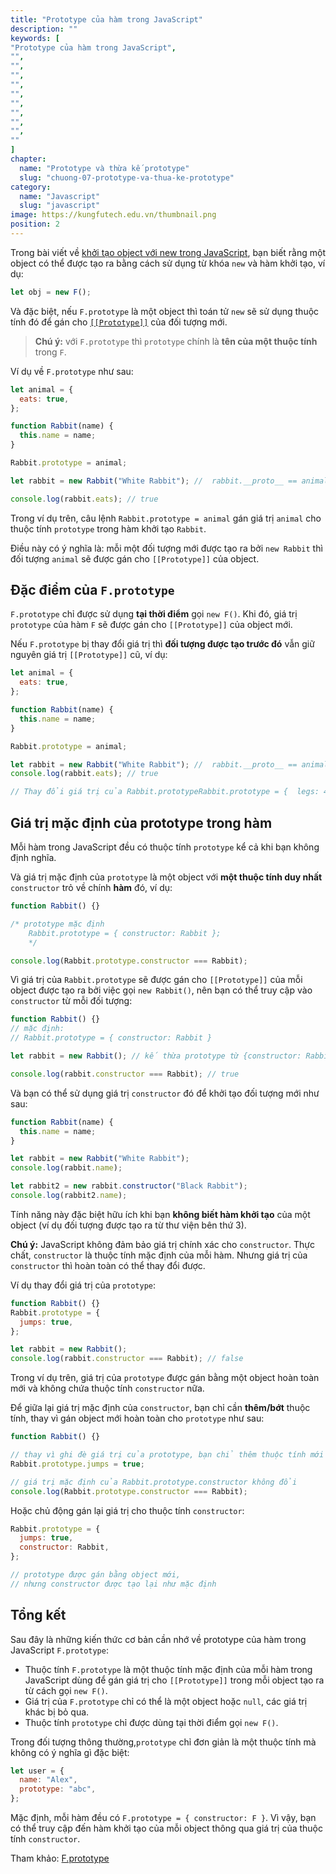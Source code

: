 ```yaml
---
title: "Prototype của hàm trong JavaScript"
description: ""
keywords: [
"Prototype của hàm trong JavaScript",
"",
"",
"",
"",
"",
"",
"",
"",
"",
""
]
chapter:
  name: "Prototype và thừa kế prototype"
  slug: "chuong-07-prototype-va-thua-ke-prototype"
category:
  name: "Javascript"
  slug: "javascript"
image: https://kungfutech.edu.vn/thumbnail.png
position: 2
---
```


Trong bài viết về [khởi tạo object với new trong JavaScript](/bai-viet/javascript/khoi-tao-doi-tuong-voi-tu-khoa-new-trong-javascript), bạn biết rằng một object có thể được tạo ra bằng cách sử dụng từ khóa `new` và hàm khởi tạo, ví dụ:

```js
let obj = new F();
```

Và đặc biệt, nếu `F.prototype` là một object thì toán tử `new` sẽ sử dụng thuộc tính đó để gán cho [`[[Prototype]]`](/bai-viet/javascript/prototype-trong-javascript) của đối tượng mới.

> **Chú ý:** với `F.prototype` thì `prototype` chính là **tên của một thuộc tính** trong `F`.

Ví dụ về `F.prototype` như sau:

```js
let animal = {
  eats: true,
};

function Rabbit(name) {
  this.name = name;
}

Rabbit.prototype = animal;

let rabbit = new Rabbit("White Rabbit"); //  rabbit.__proto__ == animal

console.log(rabbit.eats); // true
```

Trong ví dụ trên, câu lệnh `Rabbit.prototype = animal` gán giá trị `animal` cho thuộc tính `prototype` trong hàm khởi tạo `Rabbit`.

Điều này có ý nghĩa là: mỗi một đối tượng mới được tạo ra bởi `new Rabbit` thì đối tượng `animal` sẽ được gán cho `[[Prototype]]` của object.

## Đặc điểm của `F.prototype`

`F.prototype` chỉ được sử dụng **tại thời điểm** gọi `new F()`. Khi đó, giá trị `prototype` của hàm `F` sẽ được gán cho `[[Prototype]]` của object mới.

Nếu `F.prototype` bị thay đổi giá trị thì **đối tượng được tạo trước đó** vẫn giữ nguyên giá trị `[[Prototype]]` cũ, ví dụ:

```js
let animal = {
  eats: true,
};

function Rabbit(name) {
  this.name = name;
}

Rabbit.prototype = animal;

let rabbit = new Rabbit("White Rabbit"); //  rabbit.__proto__ == animal
console.log(rabbit.eats); // true

// Thay đổi giá trị của Rabbit.prototypeRabbit.prototype = {  legs: 4,};// prototype của đối tượng rabbit vẫn không đổiconsole.log(rabbit.eats); // trueconsole.log(rabbit.legs); // undefined
```

## Giá trị mặc định của prototype trong hàm

Mỗi hàm trong JavaScript đều có thuộc tính `prototype` kể cả khi bạn không định nghĩa.

Và giá trị mặc định của `prototype` là một object với **một thuộc tính duy nhất** `constructor` trỏ về chính **hàm** đó, ví dụ:

```js
function Rabbit() {}

/* prototype mặc định
    Rabbit.prototype = { constructor: Rabbit };
    */

console.log(Rabbit.prototype.constructor === Rabbit);
```

Vì giá trị của `Rabbit.prototype` sẽ được gán cho `[[Prototype]]` của mỗi object được tạo ra bởi việc gọi `new Rabbit()`, nên bạn có thể truy cập vào `constructor` từ mỗi đối tượng:

```js
function Rabbit() {}
// mặc định:
// Rabbit.prototype = { constructor: Rabbit }

let rabbit = new Rabbit(); // kế thừa prototype từ {constructor: Rabbit}

console.log(rabbit.constructor === Rabbit); // true
```

Và bạn có thể sử dụng giá trị `constructor` đó để khởi tạo đối tượng mới như sau:

```js
function Rabbit(name) {
  this.name = name;
}

let rabbit = new Rabbit("White Rabbit");
console.log(rabbit.name);

let rabbit2 = new rabbit.constructor("Black Rabbit");
console.log(rabbit2.name);
```

Tính năng này đặc biệt hữu ích khi bạn **không biết hàm khởi tạo** của một object (ví dụ đối tượng được tạo ra từ thư viện bên thứ 3).

<content-warning>

**Chú ý:** JavaScript không đảm bảo giá trị chính xác cho `constructor`. Thực chất, `constructor` là thuộc tính mặc định của mỗi hàm. Nhưng giá trị của `constructor` thì hoàn toàn có thể thay đổi được.

</content-warning>

Ví dụ thay đổi giá trị của `prototype`:

```js
function Rabbit() {}
Rabbit.prototype = {
  jumps: true,
};

let rabbit = new Rabbit();
console.log(rabbit.constructor === Rabbit); // false
```

Trong ví dụ trên, giá trị của `prototype` được gán bằng một object hoàn toàn mới và không chứa thuộc tính `constructor` nữa.

Để giữa lại giá trị mặc định của `constructor`, bạn chỉ cần **thêm/bớt** thuộc tính, thay vì gán object mới hoàn toàn cho `prototype` như sau:

```js
function Rabbit() {}

// thay vì ghi đè giá trị của prototype, bạn chỉ thêm thuộc tính mới
Rabbit.prototype.jumps = true;

// giá trị mặc định của Rabbit.prototype.constructor không đổi
console.log(Rabbit.prototype.constructor === Rabbit);
```

Hoặc chủ động gán lại giá trị cho thuộc tính `constructor`:

```js
Rabbit.prototype = {
  jumps: true,
  constructor: Rabbit,
};

// prototype được gán bằng object mới,
// nhưng constructor được tạo lại như mặc định
```

## Tổng kết

Sau đây là những kiến thức cơ bản cần nhớ về prototype của hàm trong JavaScript `F.prototype`:

- Thuộc tính `F.prototype` là một thuộc tính mặc định của mỗi hàm trong JavaScript dùng để gán giá trị cho `[[Prototype]]` trong mỗi object tạo ra từ cách gọi `new F()`.
- Giá trị của `F.prototype` chỉ có thể là một object hoặc `null`, các giá trị khác bị bỏ qua.
- Thuộc tính `prototype` chỉ được dùng tại thời điểm gọi `new F()`.

Trong đối tượng thông thường,`prototype` chỉ đơn giản là một thuộc tính mà không có ý nghĩa gì đặc biệt:

```js
let user = {
  name: "Alex",
  prototype: "abc",
};
```

Mặc định, mỗi hàm đều có `F.prototype = { constructor: F }`. Vì vậy, bạn có thể truy cập đến hàm khởi tạo của mỗi object thông qua giá trị của thuộc tính `constructor`.

Tham khảo: [F.prototype](https://javascript.info/function-prototype)
